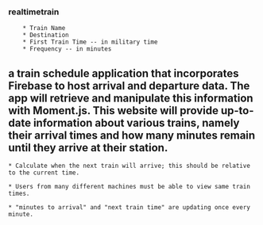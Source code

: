 ### realtimetrain

		* Train Name
		* Destination 
		* First Train Time -- in military time
		* Frequency -- in minutes

## a train schedule application that incorporates Firebase to host arrival and departure data. The app will retrieve and manipulate this information with Moment.js. This website will provide up-to-date information about various trains, namely their arrival times and how many minutes remain until they arrive at their station.

	* Calculate when the next train will arrive; this should be relative to the current time.

	* Users from many different machines must be able to view same train times.

 	* "minutes to arrival" and "next train time" are updating once every minute.

